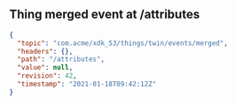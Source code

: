 ## Thing merged event at /attributes

```json
{
  "topic": "com.acme/xdk_53/things/twin/events/merged",
  "headers": {},
  "path": "/attributes",
  "value": null,
  "revision": 42,
  "timestamp": "2021-01-18T09:42:12Z"
}
```
